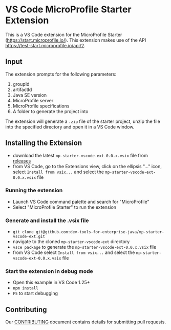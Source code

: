 # VS Code MicroProfile Starter Extension

This is a VS Code extension for the MicroProfile Starter (https://start.microprofile.io/).  This extension makes use of the API https://test-start.microprofile.io/api/2.

## Input

The extension prompts for the following parameters:
1. groupId
2. artifactId 
3. Java SE version
4. MicroProfile server
5. MicroProfile specifications
6. A folder to generate the project into

The extension will generate a `.zip` file of the starter project, unzip the file into the specified directory and open it in a VS Code window.

## Installing the Extension
- download the latest `mp-starter-vscode-ext-0.0.x.vsix` file from [releases](https://github.com/dev-tools-for-enterprise-java/mp-starter-vscode-ext/releases)
- from VS Code, go to the Extensions view, click on the ellipsis "..." icon, select `Install from vsix...` and select the `mp-starter-vscode-ext-0.0.x.vsix` file

### Running the extension
- Launch VS Code command palette and search for "MicroProfile"
- Select "MicroProfile Starter" to run the extension

### Generate and install the .vsix file
- `git clone git@github.com:dev-tools-for-enterprise-java/mp-starter-vscode-ext.git`
- navigate to the cloned `mp-starter-vscode-ext` directory
- `vsce package` to generate the `mp-starter-vscode-ext-0.0.x.vsix` file
- from VS Code select `Install from vsix...` and select the `mp-starter-vscode-ext-0.0.x.vsix` file

### Start the extension in debug mode
- Open this example in VS Code 1.25+
- `npm install`
- `F5` to start debugging

## Contributing
Our [CONTRIBUTING](CONTRIBUTING.md) document contains details for submitting pull requests.
